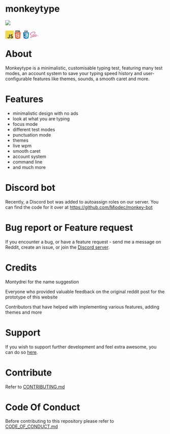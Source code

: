 # monkeytype

![](https://github.com/Miodec/monkeytype/blob/master/static/images/mtsocial.png?raw=true) 
<br />

<img align="left" alt="JavaScript" width="26px" src="https://raw.githubusercontent.com/github/explore/80688e429a7d4ef2fca1e82350fe8e3517d3494d/topics/javascript/javascript.png" />
<img align="left" alt="HTML5" width="26px" src="https://raw.githubusercontent.com/github/explore/80688e429a7d4ef2fca1e82350fe8e3517d3494d/topics/html/html.png" />
<img align="left" alt="CSS3" width="26px" src="https://raw.githubusercontent.com/github/explore/80688e429a7d4ef2fca1e82350fe8e3517d3494d/topics/css/css.png" />
<img align="left" alt="CSS3" width="26px" src="https://raw.githubusercontent.com/github/explore/80688e429a7d4ef2fca1e82350fe8e3517d3494d/topics/sass/sass.png" />
<br />

# About

Monkeytype is a minimalistic, customisable typing test, featuring many test modes, an account system to save your typing speed history and user-configurable features like themes, sounds, a smooth caret and more.

# Features

- minimalistic design with no ads
- look at what you are typing
- focus mode
- different test modes
- punctuation mode
- themes
- live wpm
- smooth caret
- account system
- command line
- and much more

# Discord bot

Recently, a Discord bot was added to autoassign roles on our server. You can find the code for it over at https://github.com/Miodec/monkey-bot

# Bug report or Feature request

If you encounter a bug, or have a feature request - send me a message on Reddit, create an issue, or join the [Discord server](https://discord.com/invite/yENzqcB).

# Credits

Montydrei for the name suggestion

Everyone who provided valuable feedback on the original reddit post for the prototype of this website

Contributors that have helped with implementing various features, adding themes and more

# Support

If you wish to support further development and feel extra awesome, you can do so [here](https://www.paypal.me/jackbartnik).

# Contribute

Refer to [CONTRIBUTING.md](https://github.com/Miodec/monkeytype/blob/master/CONTRIBUTING.md)

# Code Of Conduct

Before contributing to this repository please refer to [CODE_OF_CONDUCT.md](https://github.com/Miodec/monkeytype/blob/master/CODE_OF_CONDUCT.md)

